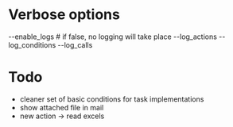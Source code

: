 # Verbose options
--enable_logs # if false, no logging will take place
--log_actions
--log_conditions
--log_calls

# Todo

- cleaner set of basic conditions for task implementations
- show attached file in mail 
- new action -> read excels